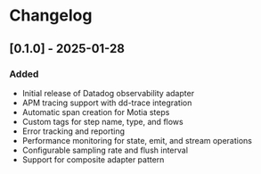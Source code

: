 # Changelog

## [0.1.0] - 2025-01-28

### Added
- Initial release of Datadog observability adapter
- APM tracing support with dd-trace integration
- Automatic span creation for Motia steps
- Custom tags for step name, type, and flows
- Error tracking and reporting
- Performance monitoring for state, emit, and stream operations
- Configurable sampling rate and flush interval
- Support for composite adapter pattern

